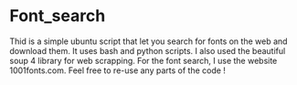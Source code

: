 # Font_search
Thid is a simple ubuntu script that let you search for fonts on the web and download them.
It uses bash and python scripts.
I also used the beautiful soup 4 library for web scrapping.
For the font search, I use the website 1001fonts.com.
Feel free to re-use any parts of the code !
